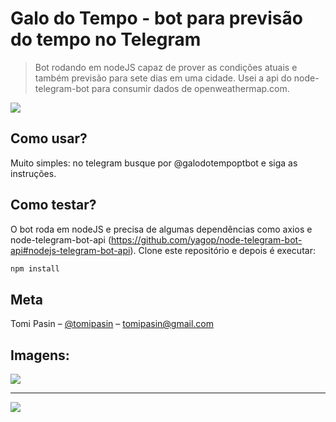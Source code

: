 # Galo do Tempo - bot para previsão do tempo no Telegram
> Bot rodando em nodeJS capaz de prover as condições atuais e também previsão para sete dias em uma cidade.
Usei a api do node-telegram-bot para consumir dados de openweathermap.com. 

<img src="https://tomipasin.com/galo/galo1.png" />


## Como usar?

Muito simples: no telegram busque por @galodotempoptbot e siga as instruções.


## Como testar?

O bot roda em nodeJS e precisa de algumas dependências como axios e node-telegram-bot-api (https://github.com/yagop/node-telegram-bot-api#nodejs-telegram-bot-api).
Clone este repositório e depois é executar:

```sh
npm install
```

## Meta

Tomi Pasin – [@tomipasin](https://twitter.com/tomipasin) – tomipasin@gmail.com

## Imagens:
<img src="https://tomipasin.com/galo/galo2.png" />
<hr/>
<img src="https://tomipasin.com/galo/galo3.png" />
